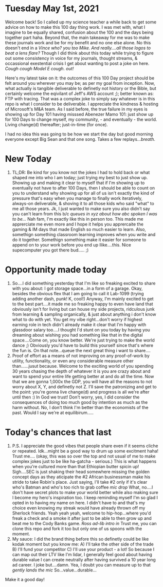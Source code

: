 # Tuesday May 1st, 2021

Welcome back! So I called up my science teacher a while back to get some advice on how to make this 100 day thing work. I was met with, what I imagine to be equally shared, confusion about the 100 and the days being together part haha. Beyond that, the main takeaway for me was to make these journals work and be for my benefit and no one else alone. No this doesn't end in a *Vince who? you too Mike. And really....all those logos to beat a lens flare?* Though I did think about this today while trying to figure out some consistency in voice for my journals, thought streams, & occassional exestential crisis I get about wanting to post a joke on here. *Cough cough Model E cough. out!*

Here's my latest take on it: the outcomes of this 100 Day project should be felt around you wherever you may be; as per my goal from inception. Now, what actually is tangible deliverable to definetly not history or the Bible, but certainly welcome the eqivilant of Jeff's AWS account ;); better known as: FTP with tracing. That was a complex joke to simply say whatever is in this repo is what I consider to be deliverable. I appreciate the kindness & hosting of Microsoft's M&A team. As I said before, the true failure in my eyes is showing up for Day 101 having misssed Abenezer Mamo 101: just show up for 100 Days to change myself, my community, - and eventually - the world. Living change(d) thereafter; just-in-time (for once).

I had no idea this was going to be how we start the day but good morning everyone except Big Sean and that one song. Takes a few replays...*breath*.

# New Today
1. TL;DR: Be kind for you know not the jokes I had to hold back or what shaped me into who I am today; just trying my best to just show up. Showing up and making it clear to myself that if I'm showing up to eventually not have to after 100 Days, then I should be able to count on you to understand why showing up for all of us isn't exactly the kind of pressure that's easy when you manage to finally work iteratively, always-on deliverable, & shoving it to all those kids who said "what" to me all those years. Jk, I just wanted to make sure you also didn't say you can't learn from this b/c *queues in xyz about how abc spoken I was to be...* Nah fam, I'm exactly like this in person too. This made me apprerciate me even more and I hope it helps you apprercaite the gaming & IM days that made English so much easier to learn. Also, somethign something classroom learning improves when you write and do it together. Somethign something make it easier for someone to append on to your work before you end up llike....this. Nice supecomputer you got there bud..... ;)


# Opportunity made today

1. So....I did something yesterday that I'm like so freaking excited to share with you about: I got storage space...in a form of a garage. Okay, besides the obvious flex that I am going to call it Lab-1099 (trying adding another dash, punk! K, cool!) Anyway, I'm mainly excited to get to the best part....it made me so freaking happy to even have land that obviously isn't for living but can house my side projects, ridculous junk from learning & sampling organically, & just about anything i don't know what to do with yet. You get my vibe right...don't worry if highest earning role in tech didn't already make it clear that I'm happy with glassdoor salary too....I thought I'd stunt on you today by having you dreaming about wishing you had something like that in the digital space....Come on, you know better. We're just trying to make the world dance ;) Obviously you'd have to build this yourself since that's where the fun is. On that note...queue the next great thing i want to share....
2. Proof of effort as a means of not improving on any proof-of-work by utility, functionality, or even any considerable measure other than......jusut because. Welcome to the exciting world of you spending 30 years chasing the depth of whatever it is you are crazy about and want to spend your entire life getting better at and do all the time. Now that we are gonna 1,000x the GDP, you will have all the reasons to not worry about X, Y, and definetly not Z. I'll save the patronizing and get to the point: you're gonna live change(d) and progress is all we're after until then :) In God we trust! Don't worry, yes, I did consider the consequences of doing too much good by intention as much as the harm without. No, I don't think I'm better than the economists of the past. Would I say we're at equilibirum..... 

# Today's chances that last

1. P.S. I appreciate the good vibes that people share even if it seems cliche or repeated. Idk...might be a good way to drum up some excitment haha! Trust me.... (okay, this was so over the top and not usual of me to make complex jokes just to be like ha-gatcha - serious.) This is what happens when you're cultured more than that Ethiopian butter spicin up! Sigh....SEC is just shaking their head somewhere missing the golden concept days as they aticipate the #2 African businessman make his stride to take Robin's place. Just saying, I'll take #2 only if it's clear who's Batman and who's too rich to grab coffee *mic drop* What, no....I don't have secret plots to make your world better while also making sure I become my hero's inspiration too. I keep reminding myself I'm so glad I opted in to having my name on here. I didn't have to and that's my choice even knowing my streak would have already thrown off my Sherlock friends. Yeah yeah yeah, welcome to hip-hop...where you'd freak a check and a smoke it after just to be able to then grow up and beat me to the Cody Banks game. *Ross ad-lib intro in* Trust me, you can clone this repo and fork it too but only one of us spoons with the moment.
2. My sauce: I did the brand thing before this so definetly could be like kodak moment but you know me: A) I'll take the other side of the trade B) I'll fund your competitor C) I'll use your product - a lot! So because I can map out their LTV like I'm lidar, I generally feel good about having durable value I can create neutrally after having survived a 10 year long ad career. I joke but....damn. Yea, I doubt you can measure up to that *gently lands the mic* So...value...durable...

Make it a good day!
